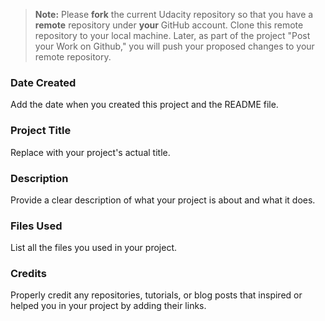 > **Note:** Please **fork** the current Udacity repository so that you have a **remote** repository under **your** GitHub account. Clone this remote repository to your local machine. Later, as part of the project "Post your Work on Github," you will push your proposed changes to your remote repository.

### Date Created
Add the date when you created this project and the README file.

### Project Title
Replace with your project's actual title.

### Description
Provide a clear description of what your project is about and what it does.

### Files Used
List all the files you used in your project.

### Credits
Properly credit any repositories, tutorials, or blog posts that inspired or helped you in your project by adding their links.
